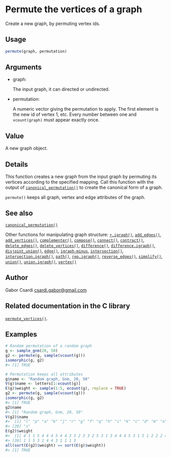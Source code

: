 # Permute the vertices of a graph

Create a new graph, by permuting vertex ids.

## Usage

``` r
permute(graph, permutation)
```

## Arguments

- graph:

  The input graph, it can directed or undirected.

- permutation:

  A numeric vector giving the permutation to apply. The first element is
  the new id of vertex 1, etc. Every number between one and
  `vcount(graph)` must appear exactly once.

## Value

A new graph object.

## Details

This function creates a new graph from the input graph by permuting its
vertices according to the specified mapping. Call this function with the
output of
[`canonical_permutation()`](https://r.igraph.org/reference/canonical_permutation.md)
to create the canonical form of a graph.

`permute()` keeps all graph, vertex and edge attributes of the graph.

## See also

[`canonical_permutation()`](https://r.igraph.org/reference/canonical_permutation.md)

Other functions for manipulating graph structure:
[`+.igraph()`](https://r.igraph.org/reference/plus-.igraph.md),
[`add_edges()`](https://r.igraph.org/reference/add_edges.md),
[`add_vertices()`](https://r.igraph.org/reference/add_vertices.md),
[`complementer()`](https://r.igraph.org/reference/complementer.md),
[`compose()`](https://r.igraph.org/reference/compose.md),
[`connect()`](https://r.igraph.org/reference/ego.md),
[`contract()`](https://r.igraph.org/reference/contract.md),
[`delete_edges()`](https://r.igraph.org/reference/delete_edges.md),
[`delete_vertices()`](https://r.igraph.org/reference/delete_vertices.md),
[`difference()`](https://r.igraph.org/reference/difference.md),
[`difference.igraph()`](https://r.igraph.org/reference/difference.igraph.md),
[`disjoint_union()`](https://r.igraph.org/reference/disjoint_union.md),
[`edge()`](https://r.igraph.org/reference/edge.md),
[`igraph-minus`](https://r.igraph.org/reference/igraph-minus.md),
[`intersection()`](https://r.igraph.org/reference/intersection.md),
[`intersection.igraph()`](https://r.igraph.org/reference/intersection.igraph.md),
[`path()`](https://r.igraph.org/reference/path.md),
[`rep.igraph()`](https://r.igraph.org/reference/rep.igraph.md),
[`reverse_edges()`](https://r.igraph.org/reference/reverse_edges.md),
[`simplify()`](https://r.igraph.org/reference/simplify.md),
[`union()`](https://r.igraph.org/reference/union.md),
[`union.igraph()`](https://r.igraph.org/reference/union.igraph.md),
[`vertex()`](https://r.igraph.org/reference/vertex.md)

## Author

Gabor Csardi <csardi.gabor@gmail.com>

## Related documentation in the C library

[`permute_vertices()`](https://igraph.org/c/html/0.10.17/igraph-Isomorphism.html#igraph_permute_vertices).

## Examples

``` r
# Random permutation of a random graph
g <- sample_gnm(20, 50)
g2 <- permute(g, sample(vcount(g)))
isomorphic(g, g2)
#> [1] TRUE

# Permutation keeps all attributes
g$name <- "Random graph, Gnm, 20, 50"
V(g)$name <- letters[1:vcount(g)]
E(g)$weight <- sample(1:5, ecount(g), replace = TRUE)
g2 <- permute(g, sample(vcount(g)))
isomorphic(g, g2)
#> [1] TRUE
g2$name
#> [1] "Random graph, Gnm, 20, 50"
V(g2)$name
#>  [1] "l" "p" "a" "b" "j" "r" "g" "f" "q" "h" "i" "k" "c" "d" "m" "o" "t" "e" "n"
#> [20] "s"
E(g2)$weight
#>  [1] 4 1 1 5 4 4 4 5 4 4 3 3 2 3 3 2 5 3 1 3 4 4 4 5 3 1 5 1 2 2 2 4 4 5 4 2 1 5
#> [39] 1 1 5 3 1 4 4 3 1 1 1 3
all(sort(E(g2)$weight) == sort(E(g)$weight))
#> [1] TRUE
```
